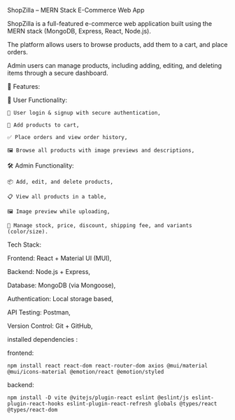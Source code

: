 ShopZilla – MERN Stack E-Commerce Web App

ShopZilla is a full-featured e-commerce web application built using the MERN stack (MongoDB, Express, React, Node.js).

The platform allows users to browse products, add them to a cart, and place orders. 

Admin users can manage products, including adding, editing, and deleting items through a secure dashboard.

🌟 Features:

  👤 User Functionality:

    🔐 User login & signup with secure authentication,

    🛒 Add products to cart,

    ✅ Place orders and view order history,

    🖼️ Browse all products with image previews and descriptions,

  🛠️ Admin Functionality:

    📦 Add, edit, and delete products,

    📋 View all products in a table,

    🖼️ Image preview while uploading,

    🧮 Manage stock, price, discount, shipping fee, and variants (color/size).

Tech Stack:

  Frontend: React + Material UI (MUI),

  Backend: Node.js + Express,

  Database: MongoDB (via Mongoose),

  Authentication: Local storage based,

  API Testing: Postman,

  Version Control: Git + GitHub,

installed dependencies :

  frontend:

    npm install react react-dom react-router-dom axios @mui/material @mui/icons-material @emotion/react @emotion/styled

  backend:

    npm install -D vite @vitejs/plugin-react eslint @eslint/js eslint-plugin-react-hooks eslint-plugin-react-refresh globals @types/react @types/react-dom

